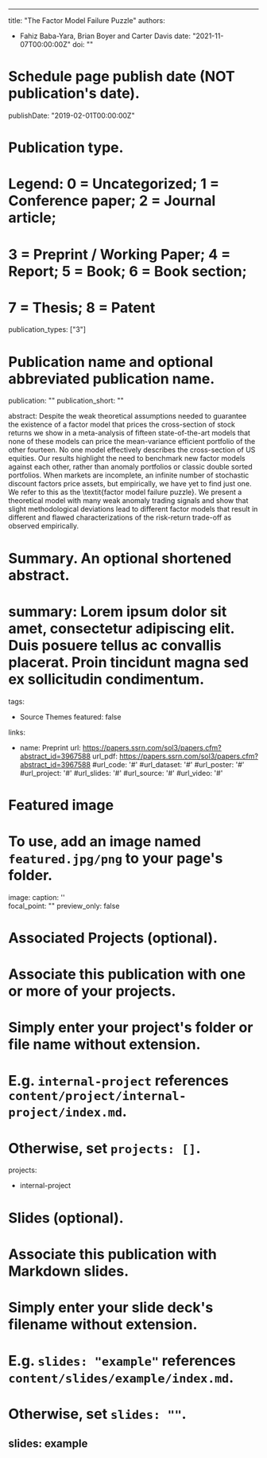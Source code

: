 
---
title: "The Factor Model Failure Puzzle"
authors:
- Fahiz Baba-Yara, Brian Boyer and Carter Davis
date: "2021-11-07T00:00:00Z"
doi: ""

# Schedule page publish date (NOT publication's date).
publishDate: "2019-02-01T00:00:00Z"

# Publication type.
# Legend: 0 = Uncategorized; 1 = Conference paper; 2 = Journal article;
# 3 = Preprint / Working Paper; 4 = Report; 5 = Book; 6 = Book section;
# 7 = Thesis; 8 = Patent
publication_types: ["3"]

# Publication name and optional abbreviated publication name.
publication: ""
publication_short: ""

abstract: Despite the weak theoretical assumptions needed to guarantee the existence of a factor model that prices the cross-section of stock returns we show in a meta-analysis of fifteen state-of-the-art models that none of these models can price the mean-variance efficient portfolio of the other fourteen. No one model effectively describes the cross-section of US equities. Our results highlight the need to benchmark new factor models against each other, rather than anomaly portfolios or classic double sorted portfolios. When markets are incomplete, an infinite number of stochastic discount factors price assets, but empirically, we have yet to find just one. We refer to this as the \textit{factor model failure puzzle}. We present a theoretical model with many weak anomaly trading signals and show that slight methodological deviations lead to different factor models that result in different and flawed characterizations of the risk-return trade-off as observed empirically.

# Summary. An optional shortened abstract.
# summary: Lorem ipsum dolor sit amet, consectetur adipiscing elit. Duis posuere tellus ac convallis placerat. Proin tincidunt magna sed ex sollicitudin condimentum.

tags:
- Source Themes
featured: false

links:
- name: Preprint
  url: https://papers.ssrn.com/sol3/papers.cfm?abstract_id=3967588
url_pdf: https://papers.ssrn.com/sol3/papers.cfm?abstract_id=3967588
#url_code: '#'
#url_dataset: '#'
#url_poster: '#'
#url_project: '#'
#url_slides: '#'
#url_source: '#'
#url_video: '#'

# Featured image
# To use, add an image named `featured.jpg/png` to your page's folder. 
image:
  caption: ''  
  focal_point: ""
  preview_only: false

# Associated Projects (optional).
#   Associate this publication with one or more of your projects.
#   Simply enter your project's folder or file name without extension.
#   E.g. `internal-project` references `content/project/internal-project/index.md`.
#   Otherwise, set `projects: []`.
projects:
- internal-project

# Slides (optional).
#   Associate this publication with Markdown slides.
#   Simply enter your slide deck's filename without extension.
#   E.g. `slides: "example"` references `content/slides/example/index.md`.
#   Otherwise, set `slides: ""`.
slides: example
--- 
